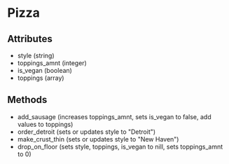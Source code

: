 # Pizza

## Attributes
   * style (string)
   * toppings_amnt (integer)
   * is_vegan (boolean)
   * toppings (array)

## Methods
   * add_sausage (increases toppings_amnt, sets is_vegan to false, add values to toppings)
   * order_detroit (sets or updates style to "Detroit")
   * make_crust_thin (sets or updates style to "New Haven")
   * drop_on_floor (sets style, toppings, is_vegan to nill, sets toppings_amnt to 0)
